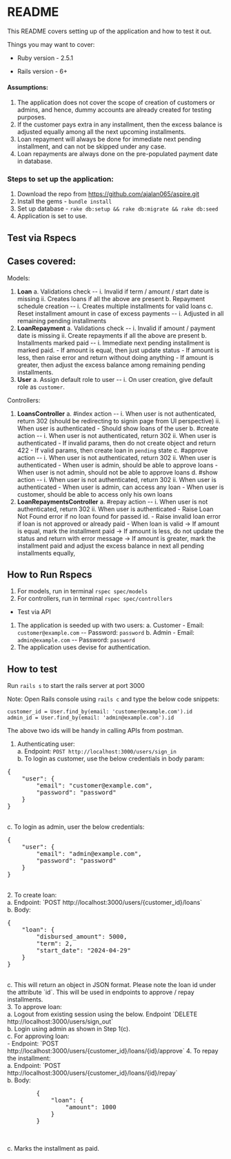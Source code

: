 # README

This README covers setting up of the application and how to test it out.

Things you may want to cover:

* Ruby version - 2.5.1

* Rails version - 6+

#### Assumptions:
1. The application does not cover the scope of creation of customers or admins, and hence, dummy accounts are already created for testing purposes.
2. If the customer pays extra in any installment, then the excess balance is adjusted equally among all the next upcoming installments.
3. Loan repayment will always be done for immediate next pending installment, and can not be skipped under any case.
4. Loan repayments are always done on the pre-populated payment date in database.

### Steps to set up the application:

1. Download the repo from https://github.com/ajalan065/aspire.git
2. Install the gems - `bundle install`
3. Set up database - `rake db:setup && rake db:migrate && rake db:seed`
4. Application is set to use.

## Test via Rspecs

Cases covered:
--------------

Models:<br>
1. <strong>Loan</strong>
    a. Validations check -- 
        i. Invalid if term / amount / start date is missing
        ii. Creates loans if all the above are present
    b. Repayment schedule creation --
        i. Creates multiple installments for valid loans
    c. Reset installment amount in case of excess payments --
        i. Adjusted in all remaining pending installments
2. <strong>LoanRepayment</strong>
    a. Validations check --
        i. Invalid if amount / payment date is missing
        ii. Create repayments if all the above are present
    b. Installments marked paid --
        i. Immediate next pending installment is marked paid.
            - If amount is equal, then just update status
            - If amount is less, then raise error and return without doing anything
            - If amount is greater, then adjust the excess balance among remaining pending installments.
3. <strong>User</strong>
    a. Assign default role to user --
        i. On user creation, give default role as `customer`.

Controllers:<br>
1. <strong>LoansController</strong>
    a. #index action --
        i. When user is not authenticated, return 302 (should be redirecting to signin page from UI perspective)
        ii. When user is authenticated
            - Should show loans of the user
    b. #create action --
        i. When user is not authenticated, return 302
        ii. When user is authenticated
            - If invalid params, then do not create object and return 422
            - If valid params, then create loan in `pending` state
    c. #approve action --
        i. When user is not authenticated, return 302
        ii. When user is authenticated
            - When user is admin, should be able to approve loans
            - When user is not admin, should not be able to approve loans
    d. #show action --
        i. When user is not authenticated, return 302
        ii. When user is authenticated
            - When user is admin, can access any loan
            - When user is customer, should be able to access only his own loans
2. <strong>LoanRepaymentsController</strong>
    a. #repay action --
        i. When user is not authenticated, return 302
        ii. When user is authenticated
            - Raise Loan Not Found error if no loan found for passed id.
            - Raise invalid loan error if loan is not approved or already paid
            - When loan is valid
                -> If amount is equal, mark the installment paid
                -> If amount is less, do not update the status and return with error message
                -> If amount is greater, mark the installment paid and adjust the excess balance in next all pending installments equally,

How to Run Rspecs
-----------------
1. For models, run in terminal `rspec spec/models`
2. For controllers, run in terminal `rspec spec/controllers`

* Test via API
1. The application is seeded up with two users:
    a. Customer - Email: `customer@example.com` -- Password: `password`
    b. Admin - Email: `admin@example.com` -- Password: `password`
2. The application uses devise for authentication.

How to test
-----------
Run `rails s` to start the rails server at port 3000

Note: Open Rails console using `rails c` and type the below code snippets:
```
customer_id = User.find_by(email: 'customer@example.com').id
admin_id = User.find_by(email: 'admin@example.com').id
```

The above two ids will be handy in calling APIs from postman.<br>

1. Authenticating user:<br>
    a. Endpoint: `POST http://localhost:3000/users/sign_in`<br>
    b. To login as customer, use the below credentials in body param:
<pre>
{
    "user": {
        "email": "customer@example.com",
        "password": "password"
    }
}
</pre>
<br>
    c. To login as admin, user the below credentials:
<pre>
{
    "user": {
        "email": "admin@example.com",
        "password": "password"
    }
}
</pre>
<br>
2. To create loan:<br>
    a. Endpoint: `POST http://localhost:3000/users/{customer_id}/loans`<br>
    b. Body:
<pre>
{
    "loan": {
        "disbursed_amount": 5000,
        "term": 2,
        "start_date": "2024-04-29"
    }
}
</pre>
<br>
    c. This will return an object in JSON format. Please note the loan id under the attribute `id`. This will be used in endpoints to approve / repay installments.<br>
3. To approve loan:<br>
    a. Logout from existing session using the below. Endpoint `DELETE http://localhost:3000/users/sign_out`<br>
    b. Login using admin as shown in Step 1(c).<br>
    c. For approving loan:<br>
        - Endpoint: `POST http://localhost:3000/users/{customer_id}/loans/{id}/approve`
4. To repay the installment:<br>
    a. Endpoint: `POST http://localhost:3000/users/{customer_id}/loans/{id}/repay`<br>
    b. Body:
        <pre>
        {
            "loan": {
                "amount": 1000
            }
        }
        </pre>
        <br>
    c. Marks the installment as paid.<br>